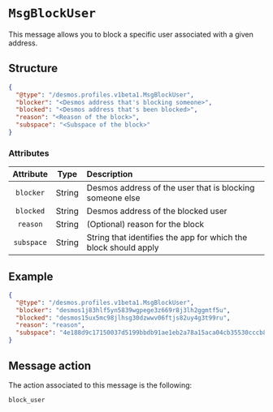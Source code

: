 # `MsgBlockUser`
This message allows you to block a specific user associated with a given address.

## Structure
```json
{
  "@type": "/desmos.profiles.v1beta1.MsgBlockUser",
  "blocker": "<Desmos address that's blocking someone>",
  "blocked": "<Desmos address that's been blocked>",
  "reason": "<Reason of the block>",
  "subspace": "<Subspace of the block>"
}   
```

### Attributes
| Attribute | Type | Description |
| :-------: | :----: | :-------- |
| `blocker`  | String | Desmos address of the user that is blocking someone else |
| `blocked`| String | Desmos address of the blocked user |
| `reason` | String | (Optional) reason for the block |
| `subspace` | String | String that identifies the app for which the block should apply |

## Example

````json
{
  "@type": "/desmos.profiles.v1beta1.MsgBlockUser",
  "blocker": "desmos1j83hlf5yn5839wgpege3z669r8j3lh2ggmtf5u",
  "blocked": "desmos15ux5mc98jlhsg30dzwwv06ftjs82uy4g3t99ru",
  "reason": "reason",
  "subspace": "4e188d9c17150037d5199bbdb91ae1eb2a78a15aca04cb35530cccb81494b36e"
}   
````

## Message action
The action associated to this message is the following: 

```
block_user
```
